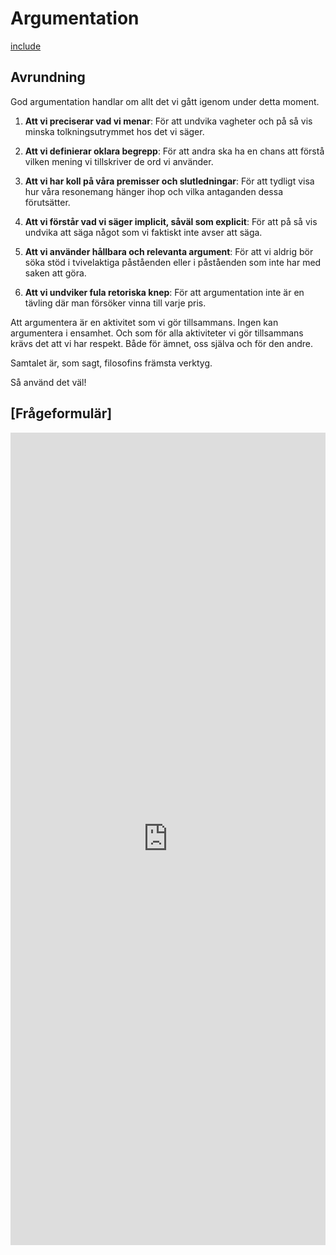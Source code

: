 # Argumentation

[include](2_fil_verktyg/2_4_arg_delat_med_sam.md)

## Avrundning

God argumentation handlar om allt det vi gått igenom under detta moment. 

<!--Om att ha en god förståelse för såväl språk som logik. --> 

<!--Gamla: Om att precisera det man menar och att använda begrepp på ett korrekt sätt. Om att ha koll på sina premisser och slutledningar och förstå vad man säger explicit likväl som implicit. Om att tala både relevant och sant och att undvika fula knep för att ”vinna”. -->

1. **Att vi preciserar vad vi menar**: För att undvika vagheter och på så vis minska tolkningsutrymmet hos det vi säger.

2. **Att vi definierar oklara begrepp**: För att andra ska ha en chans att förstå vilken mening vi tillskriver de ord vi använder.

3. **Att vi har koll på våra premisser och slutledningar**: För att tydligt visa hur våra resonemang hänger ihop och vilka antaganden dessa förutsätter.

4. **Att vi förstår vad vi säger implicit, såväl som explicit**: För att på så vis undvika att säga något som vi faktiskt inte avser att säga.

5. **Att vi använder hållbara och relevanta argument**: För att vi aldrig bör söka stöd i tvivelaktiga påståenden eller i påståenden som inte har med saken att göra. 

6. **Att vi undviker fula retoriska knep**: För att argumentation inte är en tävling där man försöker vinna till varje pris.

Att argumentera är en aktivitet som vi gör tillsammans. Ingen kan argumentera i ensamhet. Och som för alla aktiviteter vi gör tillsammans krävs det att vi har respekt. Både för ämnet, oss själva och för den andre. 

Samtalet är, som sagt, filosofins främsta verktyg. 
  
Så använd det väl!

## [Frågeformulär] 

<iframe src="https://docs.google.com/forms/d/14bKEVfUJV9OPYs0_vJYuPmvEvpwTL_pRsjkbXd0AHYA/viewform?embedded=true" width="100%" height="1300" frameborder="0" marginheight="0" marginwidth="0">Läser in...</iframe>